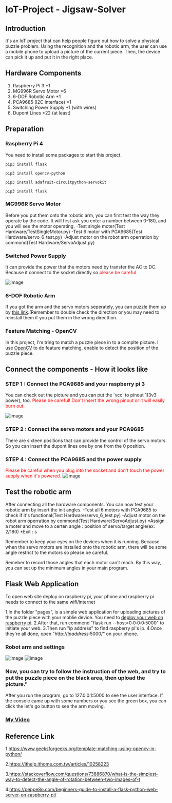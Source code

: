 # IoT-Project - Jigsaw-Solver

## Introduction

It's an IoT project that can help people figure out how to solve a physical puzzle problem. Using the recognition and the robotic arm, the user can use a mobile phone to upload a picture of the current piece. Then, the device can pick it up and put it in the right place.

## Hardware Components

1. Raspberry Pi 3 *1
2. MG996R Servo Motor *6
3. 6-DOF Robotic Arm *1
4. PCA9685 (I2C Interface) *1
5. Switching Power Supply *1 (with wires)
6. Dupont Lines *22 (at least)

## Preparation

### Raspberry Pi 4 

You need to install some packages to start this project.

`
pip3 install flask
`

`
pip3 install opencv-python
`

`
pip3 install adafruit-circuitpython-servokit
`

`
pip3 install flask
`

### MG996R Servo Motor

Before you put them onto the robotic arm, you can first test the way they operate by the code. It will first ask you enter a number between 0-180, and you will see the motor operating.
-Test single moter(Test Hardware/TestSingleMotor.py)
-Test 6 motor with PGA9685(Test Hardware/servo_6_test.py)
-Adjust motor on the robot arm operration by commond(Test Hardware/ServoAdjust.py)

### Switched Power Supply

It can provide the power that the motors need by transfer the AC to DC.
Because it connect to the socket directly so <font color="red"> please be careful</font>

![image](https://github.com/hlyam212/IoT-Project---Jigsaw-Solver/blob/master/PowerSupply.jpg?raw=true)

### 6-DOF Robotic Arm

If you got the arm and the servo motors seperately, you can puzzle them up by [this link](https://www.taiwansensor.com.tw/6軸機械手臂組裝教學/).(Remember to double check the direction or you may need to reinstall them if you put them in the wrong directtion.

### Feature Matching - OpenCV

In this project, I'm tring to match a puzzle piece in to a complte picture. I use [OpenCV](https://docs.opencv.org/4.x/dc/dc3/tutorial_py_matcher.html) to do feature matching, enable to detect the position of the puzzle piece.

## Connect the components - How it looks like

### STEP 1 : Connect the PCA9685 and your raspberry pi 3

You can check out the picture and you can put the 'vcc' to pinout 1(3v3 power), too.
<font color="red"> Please be careful! Don't insert the wrong pinout or it will easily burn out. </font>

![image](https://www.aranacorp.com/wp-content/uploads/16-channel-pwm-controller-pca9685-raspberry-pi_bb-1080x675.png)


### STEP 2 : Connect the servo motors and your PCA9685

There are sixteen positions that can provide the control of the servo motors. So you can insert the dupont lines one by one from the 0 position.

### STEP 4 : Connect the PCA9685 and the power supply

<font color="red"> Please be careful when you plug into the socket and don't touch the power supply when it's powered. </font>
![image](https://github.com/hlyam212/IoT-Project---Jigsaw-Solver/blob/master/PCA_PowerSupply.jpg?raw=true)

## Test the robotic arm

After connecting all the hardware components. You can now test your robotic arm by insert the init angles.
-Test all 6 motors with PGA9685 to check if it's functional(Test Hardware/servo_6_test.py)
-Adjust motor on the robot arm operration by commond(Test Hardware/ServoAdjust.py)
   *Assign a moter and move to a certen angle : position of servo/target angle(ex: 2/180)
   *Exit : s

Remember to keep your eyes on the devices when it is running. Because when the servo motors are installed onto the robotic arm, there will be some angle restrict to the motors so please be careful.

Remeber to record those angles that each motor can't reach. By this way, you can set up the minimum angles in your main program.

## Flask Web Application

To open web site deploy on raspberry pi, your phone and raspberry pi needs to connect to the same wifi/internet

1.In the folder "pages", is a simple web application for uploading pictures of the puzzle piece with your moblie device. You need to [deploy your web on raspberry pi](https://peppe8o.com/beginners-guide-to-install-a-flask-python-web-server-on-raspberry-pi/).
2.After that, run commend "flask run --host=0:0:0:0:5000" to initiate your web. 
3.Then run "ip address" to find raspberry pi's ip.
4.Once they're all done, open "http://*ipaddress*:5000/" on your phone.

### Robot arm and settings

![image](https://github.com/hlyam212/IoT-Project---Jigsaw-Solver/blob/master/ArmSetting1.jpg?raw=true)
![image](https://github.com/hlyam212/IoT-Project---Jigsaw-Solver/blob/master/ArmSetting2.jpg?raw=true)

### Now, you can try to follow the instruction of the web, and try to put the puzzle piece on the black area, then upload the picture."

After you run the program, go to 127.0.0.1:5000 to see the user interface. If the console came up with some numbers or you see the green box, you can click the let's go button to see the arm moving.


### [My Video](https://youtu.be/dkQ-8wHkPck)

## Reference Link

1.https://www.geeksforgeeks.org/template-matching-using-opencv-in-python/

2.https://ithelp.ithome.com.tw/articles/10258223

3.https://stackoverflow.com/questions/73886870/what-is-the-simplest-way-to-detect-the-angle-of-rotation-between-two-images-of-t

4.https://peppe8o.com/beginners-guide-to-install-a-flask-python-web-server-on-raspberry-pi/
